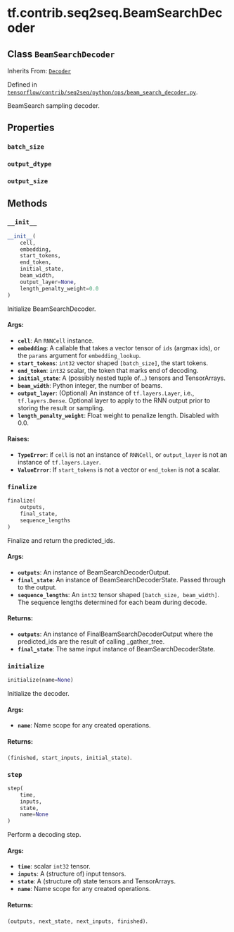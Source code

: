<div itemscope itemtype="http://developers.google.com/ReferenceObject">
<meta itemprop="name" content="tf.contrib.seq2seq.BeamSearchDecoder" />
<meta itemprop="property" content="batch_size"/>
<meta itemprop="property" content="output_dtype"/>
<meta itemprop="property" content="output_size"/>
<meta itemprop="property" content="__init__"/>
<meta itemprop="property" content="finalize"/>
<meta itemprop="property" content="initialize"/>
<meta itemprop="property" content="step"/>
</div>

# tf.contrib.seq2seq.BeamSearchDecoder

## Class `BeamSearchDecoder`

Inherits From: [`Decoder`](../../../tf/contrib/seq2seq/Decoder.md)



Defined in [`tensorflow/contrib/seq2seq/python/ops/beam_search_decoder.py`](https://www.tensorflow.org/code/tensorflow/contrib/seq2seq/python/ops/beam_search_decoder.py).

BeamSearch sampling decoder.

## Properties

<h3 id="batch_size"><code>batch_size</code></h3>



<h3 id="output_dtype"><code>output_dtype</code></h3>



<h3 id="output_size"><code>output_size</code></h3>





## Methods

<h3 id="__init__"><code>__init__</code></h3>

``` python
__init__(
    cell,
    embedding,
    start_tokens,
    end_token,
    initial_state,
    beam_width,
    output_layer=None,
    length_penalty_weight=0.0
)
```

Initialize BeamSearchDecoder.

#### Args:

* <b>`cell`</b>: An `RNNCell` instance.
* <b>`embedding`</b>: A callable that takes a vector tensor of `ids` (argmax ids),
    or the `params` argument for `embedding_lookup`.
* <b>`start_tokens`</b>: `int32` vector shaped `[batch_size]`, the start tokens.
* <b>`end_token`</b>: `int32` scalar, the token that marks end of decoding.
* <b>`initial_state`</b>: A (possibly nested tuple of...) tensors and TensorArrays.
* <b>`beam_width`</b>:  Python integer, the number of beams.
* <b>`output_layer`</b>: (Optional) An instance of `tf.layers.Layer`, i.e.,
    `tf.layers.Dense`.  Optional layer to apply to the RNN output prior
    to storing the result or sampling.
* <b>`length_penalty_weight`</b>: Float weight to penalize length. Disabled with 0.0.


#### Raises:

* <b>`TypeError`</b>: if `cell` is not an instance of `RNNCell`,
    or `output_layer` is not an instance of `tf.layers.Layer`.
* <b>`ValueError`</b>: If `start_tokens` is not a vector or
    `end_token` is not a scalar.

<h3 id="finalize"><code>finalize</code></h3>

``` python
finalize(
    outputs,
    final_state,
    sequence_lengths
)
```

Finalize and return the predicted_ids.

#### Args:

* <b>`outputs`</b>: An instance of BeamSearchDecoderOutput.
* <b>`final_state`</b>: An instance of BeamSearchDecoderState. Passed through to the
    output.
* <b>`sequence_lengths`</b>: An `int32` tensor shaped `[batch_size, beam_width]`.
    The sequence lengths determined for each beam during decode.


#### Returns:

* <b>`outputs`</b>: An instance of FinalBeamSearchDecoderOutput where the
    predicted_ids are the result of calling _gather_tree.
* <b>`final_state`</b>: The same input instance of BeamSearchDecoderState.

<h3 id="initialize"><code>initialize</code></h3>

``` python
initialize(name=None)
```

Initialize the decoder.

#### Args:

* <b>`name`</b>: Name scope for any created operations.


#### Returns:

  `(finished, start_inputs, initial_state)`.

<h3 id="step"><code>step</code></h3>

``` python
step(
    time,
    inputs,
    state,
    name=None
)
```

Perform a decoding step.

#### Args:

* <b>`time`</b>: scalar `int32` tensor.
* <b>`inputs`</b>: A (structure of) input tensors.
* <b>`state`</b>: A (structure of) state tensors and TensorArrays.
* <b>`name`</b>: Name scope for any created operations.


#### Returns:

  `(outputs, next_state, next_inputs, finished)`.



